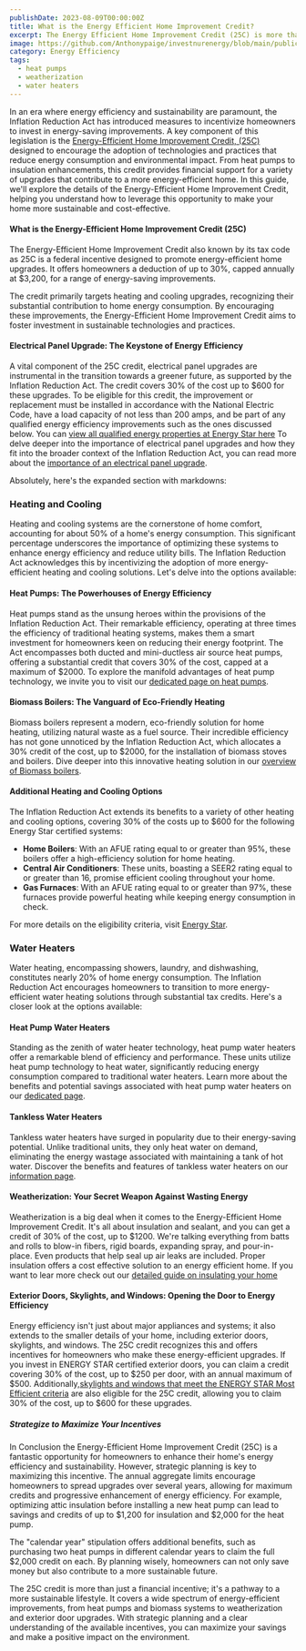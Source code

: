 ```yaml
---
publishDate: 2023-08-09T00:00:00Z
title: What is the Energy Efficient Home Improvement Credit?
excerpt: The Energy Efficient Home Improvement Credit (25C) is more than just a tax incentive; it's a catalyst for change in the way we approach energy in our
image: https://github.com/Anthonypaige/investnurenergy/blob/main/public/images/cover-art/EEHU-1-cover-art.png?raw=true
category: Energy Efficiency
tags:
  - heat pumps
  - weatherization
  - water heaters
---
```


In an era where energy efficiency and sustainability are paramount, the Inflation Reduction Act has introduced measures to incentivize homeowners to invest in energy-saving improvements. A key component of this legislation is the [Energy-Efficient Home Improvement Credit, (25C)](https://www.irs.gov/credits-deductions/energy-efficient-home-improvement-credit) designed to encourage the adoption of technologies and practices that reduce energy consumption and environmental impact. From heat pumps to insulation enhancements, this credit provides financial support for a variety of upgrades that contribute to a more energy-efficient home. In this guide, we'll explore the details of the Energy-Efficient Home Improvement Credit, helping you understand how to leverage this opportunity to make your home more sustainable and cost-effective.

#### **What is the Energy-Efficient Home Improvement Credit (25C)**

The Energy-Efficient Home Improvement Credit also known by its tax code as 25C is a federal incentive designed to promote energy-efficient home upgrades. It offers homeowners a deduction of up to 30%, capped annually at $3,200, for a range of energy-saving improvements.

The credit primarily targets heating and cooling upgrades, recognizing their substantial contribution to home energy consumption. By encouraging these improvements, the Energy-Efficient Home Improvement Credit aims to foster investment in sustainable technologies and practices.

#### **Electrical Panel Upgrade: The Keystone of Energy Efficiency**

A vital component of the 25C credit, electrical panel upgrades are instrumental in the transition towards a greener future, as supported by the Inflation Reduction Act. The credit covers 30% of the cost up to $600 for these upgrades. To be eligible for this credit, the improvement or replacement must be installed in accordance with the National Electric Code, have a load capacity of not less than 200 amps, and be part of any qualified energy efficiency improvements such as the ones discussed below. You can [view all qualified energy properties at Energy Star here](https://www.energystar.gov/about/federal_tax_credits/electric_panel_upgrade) To delve deeper into the importance of electrical panel upgrades and how they fit into the broader context of the Inflation Reduction Act, you can read more about the [importance of an electrical panel upgrade](https://app.stackbit.com/studio/64d6608f12525200bdbe6a49#/blog/electrical-panel-upgrades:-a-key-step-in-the-green-transition-supported-by-the-inflation-reduction-act/).

Absolutely, here's the expanded section with markdowns:

### **Heating and Cooling**

Heating and cooling systems are the cornerstone of home comfort, accounting for about 50% of a home's energy consumption. This significant percentage underscores the importance of optimizing these systems to enhance energy efficiency and reduce utility bills. The Inflation Reduction Act acknowledges this by incentivizing the adoption of more energy-efficient heating and cooling solutions. Let's delve into the options available:

#### **Heat Pumps: The Powerhouses of Energy Efficiency**

Heat pumps stand as the unsung heroes within the provisions of the Inflation Reduction Act. Their remarkable efficiency, operating at three times the efficiency of traditional heating systems, makes them a smart investment for homeowners keen on reducing their energy footprint. The Act encompasses both ducted and mini-ductless air source heat pumps, offering a substantial credit that covers 30% of the cost, capped at a maximum of $2000. To explore the manifold advantages of heat pump technology, we invite you to visit our [dedicated page on heat pumps](#).

#### **Biomass Boilers: The Vanguard of Eco-Friendly Heating**

Biomass boilers represent a modern, eco-friendly solution for home heating, utilizing natural waste as a fuel source. Their incredible efficiency has not gone unnoticed by the Inflation Reduction Act, which allocates a 30% credit of the cost, up to $2000, for the installation of biomass stoves and boilers. Dive deeper into this innovative heating solution in our [overview of Biomass boilers](#).

#### **Additional Heating and Cooling Options**

The Inflation Reduction Act extends its benefits to a variety of other heating and cooling options, covering 30% of the costs up to $600 for the following Energy Star certified systems:

- **Home Boilers**: With an AFUE rating equal to or greater than 95%, these boilers offer a high-efficiency solution for home heating.
- **Central Air Conditioners**: These units, boasting a SEER2 rating equal to or greater than 16, promise efficient cooling throughout your home.
- **Gas Furnaces**: With an AFUE rating equal to or greater than 97%, these furnaces provide powerful heating while keeping energy consumption in check.

For more details on the eligibility criteria, visit [Energy Star](#).

### **Water Heaters**

Water heating, encompassing showers, laundry, and dishwashing, constitutes nearly 20% of home energy consumption. The Inflation Reduction Act encourages homeowners to transition to more energy-efficient water heating solutions through substantial tax credits. Here's a closer look at the options available:

#### **Heat Pump Water Heaters**

Standing as the zenith of water heater technology, heat pump water heaters offer a remarkable blend of efficiency and performance. These units utilize heat pump technology to heat water, significantly reducing energy consumption compared to traditional water heaters. Learn more about the benefits and potential savings associated with heat pump water heaters on our [dedicated page](#).

#### **Tankless Water Heaters**

Tankless water heaters have surged in popularity due to their energy-saving potential. Unlike traditional units, they only heat water on demand, eliminating the energy wastage associated with maintaining a tank of hot water. Discover the benefits and features of tankless water heaters on our [information page](#).

#### **Weatherization: Your Secret Weapon Against Wasting Energy**

Weatherization is a big deal when it comes to the Energy-Efficient Home Improvement Credit. It's all about insulation and sealant, and you can get a credit of 30% of the cost, up to $1200. We're talking everything from batts and rolls to blow-in fibers, rigid boards, expanding spray, and pour-in-place. Even products that help seal up air leaks are included. Proper insulation offers a cost effective solution to an energy efficient home. If you want to lear more check out our [detailed guide on insulating your home](https://app.stackbit.com/studio/64d6608f12525200bdbe6a49#/blog/weatherize-article/)

#### **Exterior Doors, Skylights, and Windows: Opening the Door to Energy Efficiency**

Energy efficiency isn't just about major appliances and systems; it also extends to the smaller details of your home, including exterior doors, skylights, and windows. The 25C credit recognizes this and offers incentives for homeowners who make these energy-efficient upgrades. If you invest in ENERGY STAR certified exterior doors, you can claim a credit covering 30% of the cost, up to $250 per door, with an annual maximum of $500. Additionally,[skylights and windows that meet the ENERGY STAR Most Efficient criteria](https://www.energystar.gov/about/federal_tax_credits/windows_skylights) are also eligible for the 25C credit, allowing you to claim 30% of the cost, up to $600 for these upgrades.

##### **Strategize to Maximize Your Incentives**

In Conclusion the Energy-Efficient Home Improvement Credit (25C) is a fantastic opportunity for homeowners to enhance their home's energy efficiency and sustainability. However, strategic planning is key to maximizing this incentive. The annual aggregate limits encourage homeowners to spread upgrades over several years, allowing for maximum credits and progressive enhancement of energy efficiency. For example, optimizing attic insulation before installing a new heat pump can lead to savings and credits of up to $1,200 for insulation and $2,000 for the heat pump.

The "calendar year" stipulation offers additional benefits, such as purchasing two heat pumps in different calendar years to claim the full $2,000 credit on each. By planning wisely, homeowners can not only save money but also contribute to a more sustainable future.

The 25C credit is more than just a financial incentive; it's a pathway to a more sustainable lifestyle. It covers a wide spectrum of energy-efficient improvements, from heat pumps and biomass systems to weatherization and exterior door upgrades. With strategic planning and a clear understanding of the available incentives, you can maximize your savings and make a positive impact on the environment.

